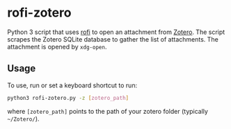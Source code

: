 # rofi-zotero

Python 3 script that uses [rofi](https://github.com/davatorium/rofi) to open an
attachment from [Zotero](https://www.zotero.org). The script scrapes the Zotero
SQLite database to gather the list of attachments. The attachment is opened by
`xdg-open`.


## Usage

To use, run or set a keyboard shortcut to run: 

```bash
python3 rofi-zotero.py -z [zotero_path]
```

where `[zotero_path]` points to the path of your zotero folder (typically `~/Zotero/`).
